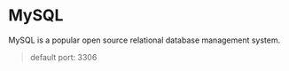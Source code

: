 # MySQL

MySQL is a popular open source relational database management system.

> default port: 3306
